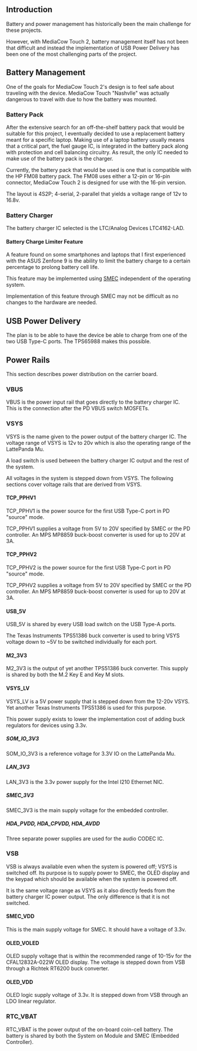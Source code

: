 
## Introduction
Battery and power management has historically been the main challenge for these projects.

However, with MediaCow Touch 2, battery management itself has not been that difficult and instead the implementation of USB Power Delivery has been one of the most challenging parts of the project.

## Battery Management
One of the goals for MediaCow Touch 2's design is to feel safe about traveling with the device. MediaCow Touch "Nashvlle" was actually dangerous to travel with due to how the battery was mounted.

### Battery Pack
After the extensive search for an off-the-shelf battery pack that would be suitable for this project, I eventually decided to use a replacement battery meant for a specific laptop. Making use of a laptop battery usually means that a critical part, the fuel gauge IC, is integrated in the battery pack along with protection and cell balancing circuitry. As result, the only IC needed to make use of the battery pack is the charger.

Currently, the battery pack that would be used is one that is compatible with the HP FM08 battery pack. The FM08 uses either a 12-pin or 16-pin connector, MediaCow Touch 2 is designed for use with the 16-pin version.

The layout is 4S2P; 4-serial, 2-parallel that yields a voltage range of 12v to 16.8v. 

### Battery Charger
The battery charger IC selected is the LTC/Analog Devices LTC4162-LAD.

#### Battery Charge Limiter Feature
A feature found on some smartphones and laptops that I first experienced with the ASUS Zenfone 9 is the ability to limit the battery charge to a certain percentage to prolong battery cell life. 

This feature may be implemented using [SMEC](../ec/) independent of the operating system. 

Implementation of this feature through SMEC may not be difficult as no changes to the hardware are needed. 

## USB Power Delivery
The plan is to be able to have the device be able to charge from one of the two USB Type-C ports. The TPS65988 makes this possible. 

## Power Rails
This section describes power distribution on the carrier board.

### VBUS
VBUS is the power input rail that goes directly to the battery charger IC. This is the connection after the PD VBUS switch MOSFETs.

### VSYS
VSYS is the name given to the power output of the battery charger IC. The voltage range of VSYS is 12v to 20v which is also the operating range of the LattePanda Mu. 

A load switch is used between the battery charger IC output and the rest of the system. 

All voltages in the system is stepped down from VSYS. The following sections cover voltage rails that are derived from VSYS.

#### TCP_PPHV1
TCP_PPHV1 is the power source for the first USB Type-C port in PD "source" mode.

TCP_PPHV1 supplies a voltage from 5V to 20V specified by SMEC or the PD controller. An MPS MP8859 buck-boost converter is used for up to 20V at 3A.

#### TCP_PPHV2
TCP_PPHV2 is the power source for the first USB Type-C port in PD "source" mode.

TCP_PPHV2 supplies a voltage from 5V to 20V specified by SMEC or the PD controller. An MPS MP8859 buck-boost converter is used for up to 20V at 3A.

#### USB_5V
USB_5V is shared by every USB load switch on the USB Type-A ports.

The Texas Instruments TPS51386 buck converter is used to bring VSYS voltage down to ~5V to be switched individually for each port.

#### M2_3V3
M2_3V3 is the output of yet another TPS51386 buck converter. This supply is shared by both the M.2 Key E and Key M slots. 

#### VSYS_LV
VSYS_LV is a 5V power supply that is stepped down from the 12-20v VSYS. Yet another Texas Instruments TPS51386 is used for this purpose. 

This power supply exists to lower the implementation cost of adding buck regulators for devices using 3.3v. 

##### SOM_IO_3V3
SOM_IO_3V3 is a reference voltage for 3.3V IO on the LattePanda Mu.

##### LAN_3V3
LAN_3V3 is the 3.3v power supply for the Intel I210 Ethernet NIC.

##### SMEC_3V3
SMEC_3V3 is the main supply voltage for the embedded controller. 

##### HDA_PVDD, HDA_CPVDD, HDA_AVDD
Three separate power supplies are used for the audio CODEC IC. 

### VSB
VSB is always available even when the system is powered off; VSYS is switched off. Its purpose is to supply power to SMEC, the OLED display and the keypad which should be available when the system is powered off.

It is the same voltage range as VSYS as it also directly feeds from the battery charger IC power output. The only difference is that it is not switched.

#### SMEC_VDD
This is the main supply voltage for SMEC. It should have a voltage of 3.3v.

#### OLED_VOLED
OLED supply voltage that is within the recommended range of 10-15v for the CFAL12832A-022W OLED display. The voltage is stepped down from VSB through a Richtek RT6200 buck converter.

#### OLED_VDD
OLED logic supply voltage of 3.3v. It is stepped down from VSB through an LDO linear regulator.

### RTC_VBAT
RTC_VBAT is the power output of the on-board coin-cell battery. The battery is shared by both the System on Module and SMEC (Embedded Controller).
